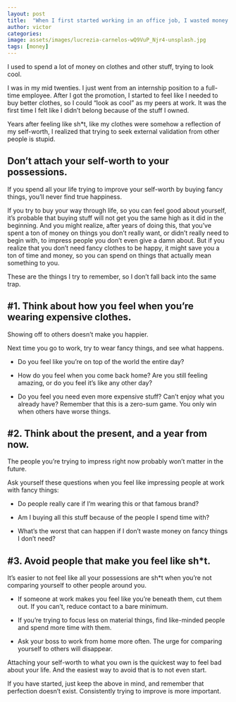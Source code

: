 ```yaml
---
layout: post
title:  "When I first started working in an office job, I wasted money on fancy things. Here’s how to avoid it."
author: victor
categories: 
image: assets/images/lucrezia-carnelos-wQ9VuP_Njr4-unsplash.jpg
tags: [money]
---
```

I used to spend a lot of money on clothes and other stuff, trying to look cool.

I was in my mid twenties. I just went from an internship position to a full-time employee. After I got the promotion, I started to feel like I needed to buy better clothes, so I could “look as cool” as my peers at work. It was the first time I felt like I didn’t belong because of the stuff I owned.

Years after feeling like sh*t, like my clothes were somehow a reflection of my self-worth, I realized that trying to seek external validation from other people is stupid.

## Don’t attach your self-worth to your possessions.

If you spend all your life trying to improve your self-worth by buying fancy things, you’ll never find true happiness.

If you try to buy your way through life, so you can feel good about yourself, it’s probable that buying stuff will not get you the same high as it did in the beginning. And you might realize, after years of doing this, that you’ve spent a ton of money on things you don’t really want, or didn’t really need to begin with, to impress people you don’t even give a damn about. But if you realize that you don’t need fancy clothes to be happy, it might save you a ton of time and money, so you can spend on things that actually mean something to you.

These are the things I try to remember, so I don’t fall back into the same trap.

## **#1. Think about how you feel when you’re wearing expensive clothes.**

Showing off to others doesn’t make you happier.

Next time you go to work, try to wear fancy things, and see what happens.

- Do you feel like you’re on top of the world the entire day?
    
- How do you feel when you come back home? Are you still feeling amazing, or do you feel it’s like any other day?
    
- Do you feel you need even more expensive stuff? Can’t enjoy what you already have? Remember that this is a zero-sum game. You only win when others have worse things.
    

## **#2. Think about the present, and a year from now.**

The people you’re trying to impress right now probably won’t matter in the future.

Ask yourself these questions when you feel like impressing people at work with fancy things:

- Do people really care if I’m wearing this or that famous brand?
    
- Am I buying all this stuff because of the people I spend time with?
    
- What’s the worst that can happen if I don’t waste money on fancy things I don’t need?
    

## **#3. Avoid people that make you feel like sh*t.**

It’s easier to not feel like all your possessions are sh*t when you’re not comparing yourself to other people around you.

- If someone at work makes you feel like you’re beneath them, cut them out. If you can’t, reduce contact to a bare minimum.
    
- If you’re trying to focus less on material things, find like-minded people and spend more time with them.
    
- Ask your boss to work from home more often. The urge for comparing yourself to others will disappear.
    

Attaching your self-worth to what you own is the quickest way to feel bad about your life. And the easiest way to avoid that is to not even start.

If you have started, just keep the above in mind, and remember that perfection doesn’t exist. Consistently trying to improve is more important.
